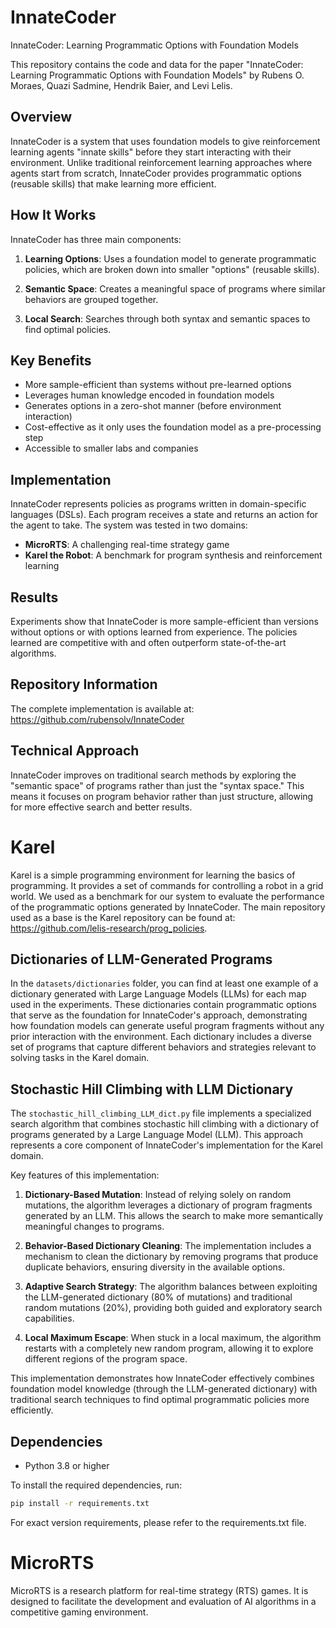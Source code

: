 # InnateCoder
InnateCoder: Learning Programmatic Options with Foundation Models

This repository contains the code and data for the paper "InnateCoder: Learning Programmatic Options with Foundation Models" by Rubens O. Moraes, Quazi Sadmine, Hendrik Baier, and Levi Lelis.


## Overview
InnateCoder is a system that uses foundation models to give reinforcement learning agents "innate skills" before they start interacting with their environment. Unlike traditional reinforcement learning approaches where agents start from scratch, InnateCoder provides programmatic options (reusable skills) that make learning more efficient.

## How It Works
InnateCoder has three main components:

1. **Learning Options**: Uses a foundation model to generate programmatic policies, which are broken down into smaller "options" (reusable skills).

2. **Semantic Space**: Creates a meaningful space of programs where similar behaviors are grouped together.

3. **Local Search**: Searches through both syntax and semantic spaces to find optimal policies.

## Key Benefits
- More sample-efficient than systems without pre-learned options
- Leverages human knowledge encoded in foundation models
- Generates options in a zero-shot manner (before environment interaction)
- Cost-effective as it only uses the foundation model as a pre-processing step
- Accessible to smaller labs and companies

## Implementation
InnateCoder represents policies as programs written in domain-specific languages (DSLs). Each program receives a state and returns an action for the agent to take. The system was tested in two domains:

- **MicroRTS**: A challenging real-time strategy game
- **Karel the Robot**: A benchmark for program synthesis and reinforcement learning

## Results
Experiments show that InnateCoder is more sample-efficient than versions without options or with options learned from experience. The policies learned are competitive with and often outperform state-of-the-art algorithms.

## Repository Information
The complete implementation is available at: https://github.com/rubensolv/InnateCoder

## Technical Approach
InnateCoder improves on traditional search methods by exploring the "semantic space" of programs rather than just the "syntax space." This means it focuses on program behavior rather than just structure, allowing for more effective search and better results.

# Karel

Karel is a simple programming environment for learning the basics of programming. It provides a set of commands for controlling a robot in a grid world. We used as a benchmark for our system to evaluate the performance of the programmatic options generated by InnateCoder. The main repository used as a base is the Karel repository can be found at: https://github.com/lelis-research/prog_policies.

## Dictionaries of LLM-Generated Programs

In the `datasets/dictionaries` folder, you can find at least one example of a dictionary generated with Large Language Models (LLMs) for each map used in the experiments. These dictionaries contain programmatic options that serve as the foundation for InnateCoder's approach, demonstrating how foundation models can generate useful program fragments without any prior interaction with the environment. Each dictionary includes a diverse set of programs that capture different behaviors and strategies relevant to solving tasks in the Karel domain.

## Stochastic Hill Climbing with LLM Dictionary

The `stochastic_hill_climbing_LLM_dict.py` file implements a specialized search algorithm that combines stochastic hill climbing with a dictionary of programs generated by a Large Language Model (LLM). This approach represents a core component of InnateCoder's implementation for the Karel domain.

Key features of this implementation:

1. **Dictionary-Based Mutation**: Instead of relying solely on random mutations, the algorithm leverages a dictionary of program fragments generated by an LLM. This allows the search to make more semantically meaningful changes to programs.

2. **Behavior-Based Dictionary Cleaning**: The implementation includes a mechanism to clean the dictionary by removing programs that produce duplicate behaviors, ensuring diversity in the available options.

3. **Adaptive Search Strategy**: The algorithm balances between exploiting the LLM-generated dictionary (80% of mutations) and traditional random mutations (20%), providing both guided and exploratory search capabilities.

4. **Local Maximum Escape**: When stuck in a local maximum, the algorithm restarts with a completely new random program, allowing it to explore different regions of the program space.

This implementation demonstrates how InnateCoder effectively combines foundation model knowledge (through the LLM-generated dictionary) with traditional search techniques to find optimal programmatic policies more efficiently.

## Dependencies
- Python 3.8 or higher

To install the required dependencies, run:

```bash
pip install -r requirements.txt
```
For exact version requirements, please refer to the requirements.txt file.

# MicroRTS

MicroRTS is a research platform for real-time strategy (RTS) games. It is designed to facilitate the development and evaluation of AI algorithms in a competitive gaming environment.
